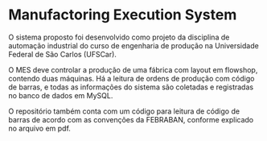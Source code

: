 # Manufactoring Execution System

O sistema proposto foi desenvolvido como projeto da disciplina de automação industrial do curso de 
engenharia de produção na Universidade Federal de São Carlos (UFSCar). 

O MES deve controlar a produção de uma fábrica com layout em flowshop, contendo duas máquinas. Há a leitura de ordens de produção
com código de barras, e todas as informações do sistema são coletadas e registradas no banco de dados em MySQL.

O repositório também conta com um código para leitura de código de barras de acordo com as convenções da FEBRABAN, 
conforme explicado no arquivo em pdf.
